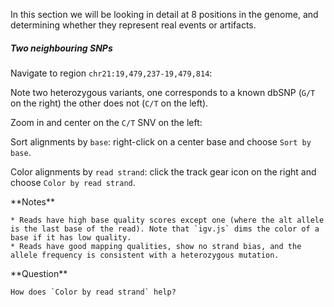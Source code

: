 <script>
import Alert from "$components/Alert.svelte";
import IGVUpdateBtn from "$components/IGVUpdateBtn.svelte";
</script>

In this section we will be looking in detail at 8 positions in the genome, and determining whether they represent real events or artifacts.

##### Two neighbouring SNPs

Navigate to region `chr21:19,479,237-19,479,814`:

<IGVUpdateBtn locus="21:19,479,237-19,479,814" />

Note two heterozygous variants, one corresponds to a known dbSNP (`G/T` on the right) the other does not (`C/T` on the left).

Zoom in and center on the `C/T` SNV on the left:

<IGVUpdateBtn locus="21:19,479,321" />

Sort alignments by `base`: right-click on a center base and choose `Sort by base`.

Color alignments by `read strand`: click the track gear icon on the right and choose `Color by read strand`.

<Alert color="primary">
	**Notes**

    * Reads have high base quality scores except one (where the alt allele is the last base of the read). Note that `igv.js` dims the color of a base if it has low quality.
    * Reads have good mapping qualities, show no strand bias, and the allele frequency is consistent with a heterozygous mutation.

</Alert>

<Alert color="info">
	**Question**

    How does `Color by read strand` help?

</Alert>
